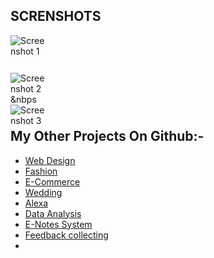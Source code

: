




## SCRENSHOTS

<div style="width: 60px; height: 60px;">
    <img src="https://github.com/mipashyayalmar/TeacherFeedback/assets/152699596/2aa39e3a-eb2f-4fee-83ba-5923f758db79" alt="Screenshot 1">
</div>

<div style="width: 60px; height: 60px;">
    <img src="https://github.com/mipashyayalmar/TeacherFeedback/assets/152699596/2b0d279c-5f84-4408-9113-0e81989074cc" alt="Screenshot 2"> &nbps    <img src="https://github.com/mipashyayalmar/TeacherFeedback/assets/152699596/3bbc4ef1-6617-4dd4-9067-baed5037ac04" alt="Screenshot 3">
</div>






## My Other Projects On Github:-
- [Web Design](#)
- [Fashion](#)
- [E-Commerce](#)
- [Wedding](https://github.com/mipashyayalmar/pashya/blob/main/README.md)
- [Alexa](#)
- [Data Analysis](#)
- [E-Notes System](#)
- [Feedback collecting](#)
- 









